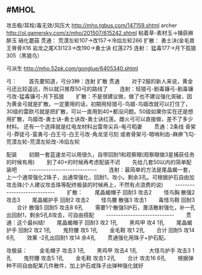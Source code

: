 #MHOL
----
攻击极/耳栓/毒无效/风压大
http://mho.tgbus.com/147159.shtml
archer
http://ol.gamersky.com/z/mho/201507/615242.shtml
粘着草-素材玉->捕获麻醉玉
硝化蘑菇
贯通：
    荒漠左轮107->改157->冷焰左轮266
扩散：
    勇士决(金毛兽王脊骨X16 岩龙之尾X3)123->改190->勇士诀 红莲275
连射：
    猛毒177->月下孤狼305（黑狼鸟）

弓派生
http://mho.52pk.com/gonglue/6405340.shtml

弓：
　　首先要知道，弓分3种：连射 扩散 贯通
　　对于2服的新人来说，黄金弓还比较遥远，所以就只推荐50弓的路线了
　　连射：轻猎弓-剧毒镰弓-剧毒镰弓改-猛毒镰弓-月下孤狼
　　扩散：不是很建议做，做了也不建议强化突破，因为黄金弓就是扩散。一定要用的话，初期用轻猎弓-鸟姬-鸟姬改就可以打住了，30级的雷欧弓就是把扩散，可以一直用到40+都没问题。50级如果你实在还是想用扩散，鸟姬改-勇士诀-勇士诀改-勇士诀红莲。雌火弓可以直接做，差不了多少材料。 还有一个选择就是红电龙材料出雷帝尖兵-电弓稻妻
　　贯通：2条线 骨架弓-莽徒弓-蛮勇弓-白王弓-白王弓改-角龙坚弓刻 或者骨架弓-暗哨利齿-麻痹飞勾-荒漠左轮-荒漠左轮改-冷焰左轮

配装
　　初期一套蓝速龙可以用很久，自带回耐1和观察眼(观察眼做3星捕获任务的时候有用)
　　到了40+的时候再考虑配装不迟
　　先给几套50以内的简单配装吧
　　----------------------------
　　连射：最简单的方法是尾晶蝎一套，上一个通常强化2珠子，出通常强化，回耐1，攻小。剩余3孔。可根据护石自由加攻击珠(个人建议攻击珠等配终极装的时候再上，不然有点浪费的说)
　　----------------------------
　　扩散：
　　尾晶蝎帽子 回耐3 攻击2
　　怪鸟胸 散强2 攻击3
　　尾晶蝎护手 回耐2 攻击2
　　怪鸟腰 散强3 攻击1
　　毒怪鸟鞋 回耐3
　　合计 散强5 回耐5 攻击8 6孔
　　需要1个散强5护石，激活散射强化，补一孔出回耐1，剩余5孔8攻击，可自由搭配
　　----------------------------
　　贯通：这个最纠结!
　　尾晶蝎帽子 回耐3 攻2 1孔
　　黑鸡甲 攻4 1孔
　　尾晶蝎护手 回耐2 攻2 1孔
　　鬼狩腰 攻5 1孔
　　金毛鞋 攻1 2孔
　　合计 回耐5 攻14 6孔
　　效果 -2孔出回耐1 攻14 余4孔
　　贯通强化用珠子+护石配。

攻极装：
　　金毛帽子 攻击3 1孔
　　黑鸡甲 攻击4 1孔
　　大怪鸟护手 攻击3 1孔
　　鬼狩腰 攻击5 1孔
　　金毛鞋 攻击1 2孔
　　合计 攻击16 6孔
　　根据弹种不同自由配某几件散件，加上护石或珠子出弹种强化就好









